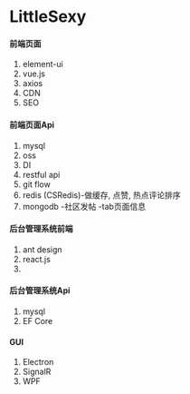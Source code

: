 # LittleSexy

#### 前端页面
1. element-ui
2. vue.js
3. axios
4. CDN
5. SEO

#### 前端页面Api

1. mysql
2. oss
3. DI
4. restful api
5. git flow
6. redis (CSRedis)-做缓存, 点赞, 热点评论排序
7. mongodb -社区发帖 -tab页面信息

#### 后台管理系统前端
1. ant design
2. react.js
3. 

#### 后台管理系统Api
1. mysql
2. EF Core

#### GUI
1. Electron
2. SignalR
3. WPF